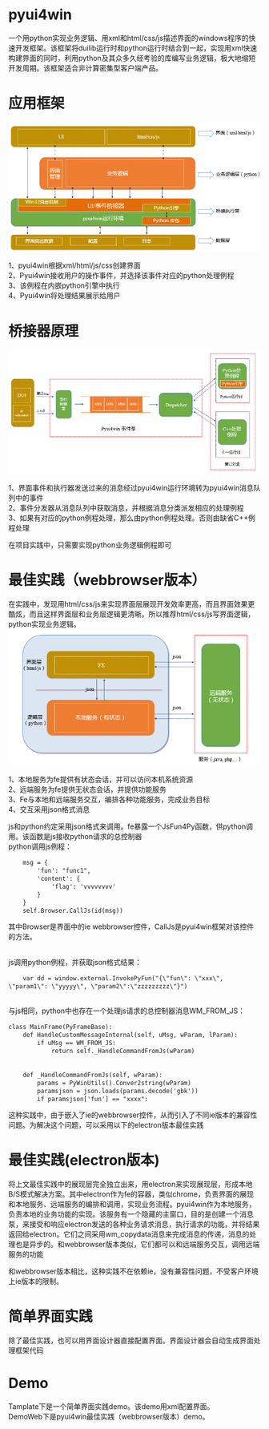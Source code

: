pyui4win
========

一个用python实现业务逻辑、用xml和html/css/js描述界面的windows程序的快速开发框架。该框架将duilib运行时和python运行时结合到一起，实现用xml快速构建界面的同时，利用python及其众多久经考验的库编写业务逻辑，极大地缩短开发周期。该框架适合非计算密集型客户端产品。

# 应用框架
![](doc/应用框架.png)

1、pyui4win根据xml/html/js/css创建界面<br />
2、Pyui4win接收用户的操作事件，并选择该事件对应的python处理例程<br />
3、该例程在内嵌python引擎中执行<br />
4、Pyui4win将处理结果展示给用户<br />

# 桥接器原理
![](doc/事件处理流程.png)

1、界面事件和执行器发送过来的消息经过pyui4win运行环境转为pyui4win消息队列中的事件<br />
2、事件分发器从消息队列中获取消息，并根据消息分类派发相应的处理例程<br />
3、如果有对应的python例程处理，那么由python例程处理。否则由缺省C++例程处理<br />

在项目实践中，只需要实现python业务逻辑例程即可

# 最佳实践（webbrowser版本）
在实践中，发现用html/css/js来实现界面层展现开发效率更高，而且界面效果更酷炫，而且这样界面层和业务层逻辑更清晰。所以推荐html/css/js写界面逻辑，python实现业务逻辑。
![](doc/最佳实践.png)

1、本地服务为fe提供有状态会话，并可以访问本机系统资源<br />
2、远端服务为fe提供无状态会话，并提供功能服务<br />
3、Fe与本地和远端服务交互，编排各种功能服务，完成业务目标<br />
4、交互采用json格式消息<br />


js和python约定采用json格式来调用。fe暴露一个JsFun4Py函数，供python调用。该函数是js接收python请求的总控制器
<br />
python调用js例程：

        msg = {
            'fun': "func1",
            'content': {
                'flag': 'vvvvvvvv'
            }
        }
        self.Browser.CallJs(id(msg))
        
其中Browser是界面中的ie webbrowser控件，CallJs是pyui4win框架对该控件的方法。

<br />
js调用python例程，并获取json格式结果：

        var dd = window.external.InvokePyFun("{\"fun\": \"xxx\", \"param1\": \"yyyyy\", \"param2\":\"zzzzzzzzz\"}")
<br />
与js相同，python中也存在一个处理js请求的总控制器消息WM_FROM_JS：

    class MainFrame(PyFrameBase):
        def HandleCustomMessageInternal(self, uMsg, wParam, lParam):
            if uMsg == WM_FROM_JS:
                return self._HandleCommandFromJs(wParam)
                    
            
        def _HandleCommandFromJs(self, wParam):
            params = PyWinUtils().Conver2string(wParam)
            paramsjson = json.loads(params.decode('gbk'))
            if paramsjson['fun'] == "xxxx":

这种实践中，由于嵌入了ie的webbrowser控件，从而引入了不同ie版本的兼容性问题。为解决这个问题，可以采用以下的electron版本最佳实践

# 最佳实践(electron版本)
将上文最佳实践中的展现层完全独立出来，用electron来实现展现层，形成本地B/S模式解决方案。其中electron作为fe的容器，类似chrome，负责界面的展现和本地服务、远端服务的编排和调用，实现业务流程。pyui4win作为本地服务，负责本地的业务功能的实现。该服务有一个隐藏的主窗口，目的是创建一个消息泵，来接受和响应electron发送的各种业务请求消息，执行请求的功能，并将结果返回给electron。它们之间采用wm_copydata消息来完成消息的传递，消息的处理也是异步的。和webbrowser版本类似，它们都可以和远端服务交互，调用远端服务的功能

和webbrowser版本相比，这种实践不在依赖ie，没有兼容性问题，不受客户环境上ie版本的限制。


# 简单界面实践
除了最佳实践，也可以用界面设计器直接配置界面。界面设计器会自动生成界面处理框架代码

# Demo
Tamplate下是一个简单界面实践demo。该demo用xml配置界面。<br />
DemoWeb下是pyui4win最佳实践（webbrowser版本）demo。<br />


